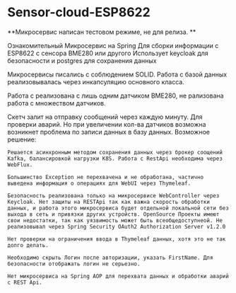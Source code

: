 # Sensor-cloud-ESP8622

**Микросервис написан тестовом режиме, не для релиза. **

Ознакомительный Микросервис на Spring Для сборки информации с ESP8622 с сенсора BME280 или другого
Использует keycloak для безопасности и postgres для сохранения данных

Микросервисы писались с соблюдением SOLID. Работа с базой данных реализовывалась через инкапсуляцию основного класса.

Работа с реализована с лишь одним датчиком BME280, не рализована работа с множеством датчиков.

Скетч залит на отправку сообщений через каждую минуту. Для проверки аварий. Но при увеличении кол-ва датчиков возможна возникнет проблема по записи данных в базу данных. Возможное решение:


	Решается асинхронным методом сохранения данных через брокер соощений Kafka, балансировкой нагрузки K8S. Работа с RestApi необходима через WebFlux. 

	Большинство Exception не перехвачена и не обработана, частично выведена информация о операциях для WebUI через Thymeleaf.

	Безопасность реализована только на микросервисе WebController через Keycloak. Нет защиты на RESTApi так как важна скорость обработки данных, и работа этого микросервиса будет отдельной локальной сети без выхода в сеть и привязки других устройств. OpenSource Проекты имеют свои недостатки, так как уязвимость может быть всеобщедоступнеой. Не реализовывал через Spring Security OAuth2 Authorization Server v1.2.0

	Нет проверки на ограничения ввода в Thymeleaf данных, хотя это не так долго делать.

	Необходимо скрыть Логин после авторизации, указать FirstName. Для безопасности отображать логин не серьезно.

	Нет микросервиса на Spring AOP для перехвата данных и обработки аварий с REST Api.
